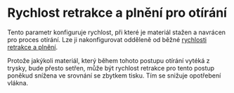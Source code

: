 Rychlost retrakce a plnění pro otírání
====
Tento parametr konfiguruje rychlost, při které je materiál stažen a navrácen pro proces otírání. Lze ji nakonfigurovat odděleně od běžné [rychlosti retrakce a plnění](../travel/retraction_speed.md).

Protože jakýkoli materiál, který během tohoto postupu otírání vytéká z trysky, bude přesto setřen, může být rychlost retrakce pro tento postup poněkud snížena ve srovnání se zbytkem tisku. Tím se snižuje opotřebení vlákna.
